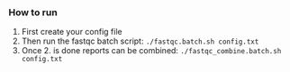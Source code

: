 ### How to run
1. First create your config file
2. Then run the fastqc batch script:
```./fastqc.batch.sh config.txt```
3. Once 2. is done reports can be combined: ```./fastqc_combine.batch.sh config.txt```
